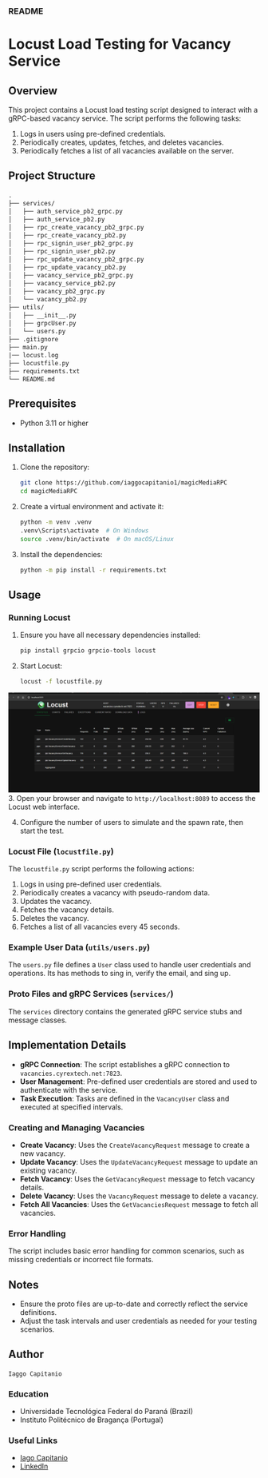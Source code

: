 ### README

# Locust Load Testing for Vacancy Service

## Overview

This project contains a Locust load testing script designed to interact with a gRPC-based vacancy service. The script performs the following tasks:

1. Logs in users using pre-defined credentials.
2. Periodically creates, updates, fetches, and deletes vacancies.
3. Periodically fetches a list of all vacancies available on the server.

## Project Structure

```
.
├── services/
│   ├── auth_service_pb2_grpc.py
│   ├── auth_service_pb2.py
│   ├── rpc_create_vacancy_pb2_grpc.py
│   ├── rpc_create_vacancy_pb2.py
│   ├── rpc_signin_user_pb2_grpc.py
│   ├── rpc_signin_user_pb2.py
│   ├── rpc_update_vacancy_pb2_grpc.py
│   ├── rpc_update_vacancy_pb2.py
│   ├── vacancy_service_pb2_grpc.py
│   ├── vacancy_service_pb2.py
│   ├── vacancy_pb2_grpc.py
│   └── vacancy_pb2.py
├── utils/
│   ├── __init__.py
│   ├── grpcUser.py
│   └── users.py
├── .gitignore
├── main.py
|── locust.log
├── locustfile.py
├── requirements.txt
└── README.md
```

## Prerequisites

- Python 3.11 or higher

## Installation

1. Clone the repository:
   ```bash
   git clone https://github.com/iaggocapitanio1/magicMediaRPC
   cd magicMediaRPC
   ```

2. Create a virtual environment and activate it:
   ```bash
   python -m venv .venv
   .venv\Scripts\activate  # On Windows
   source .venv/bin/activate  # On macOS/Linux
   ```

3. Install the dependencies:
   ```bash
   python -m pip install -r requirements.txt
   ```

## Usage

### Running Locust

1. Ensure you have all necessary dependencies installed:
   ```bash
   pip install grpcio grpcio-tools locust
   ```

2. Start Locust:
   ```bash
   locust -f locustfile.py
   ```
![img.png](img.png)
3. Open your browser and navigate to `http://localhost:8089` to access the Locust web interface.

4. Configure the number of users to simulate and the spawn rate, then start the test.

### Locust File (`locustfile.py`)

The `locustfile.py` script performs the following actions:

1. Logs in using pre-defined user credentials.
2. Periodically creates a vacancy with pseudo-random data.
3. Updates the vacancy.
4. Fetches the vacancy details.
5. Deletes the vacancy.
6. Fetches a list of all vacancies every 45 seconds.

### Example User Data (`utils/users.py`)

The `users.py` file defines a `User` class used to handle user credentials and operations. Its has methods
to sing in, verify the email, and sing up.

### Proto Files and gRPC Services (`services/`)

The `services` directory contains the generated gRPC service stubs and message classes.

## Implementation Details

- **gRPC Connection**: The script establishes a gRPC connection to `vacancies.cyrextech.net:7823`.
- **User Management**: Pre-defined user credentials are stored and used to authenticate with the service.
- **Task Execution**: Tasks are defined in the `VacancyUser` class and executed at specified intervals.

### Creating and Managing Vacancies

- **Create Vacancy**: Uses the `CreateVacancyRequest` message to create a new vacancy.
- **Update Vacancy**: Uses the `UpdateVacancyRequest` message to update an existing vacancy.
- **Fetch Vacancy**: Uses the `GetVacancyRequest` message to fetch vacancy details.
- **Delete Vacancy**: Uses the `VacancyRequest` message to delete a vacancy.
- **Fetch All Vacancies**: Uses the `GetVacanciesRequest` message to fetch all vacancies.

### Error Handling

The script includes basic error handling for common scenarios, such as missing credentials or incorrect file formats.

## Notes

- Ensure the proto files are up-to-date and correctly reflect the service definitions.
- Adjust the task intervals and user credentials as needed for your testing scenarios.


## Author
    Iaggo Capitanio
### Education
  - Universidade Tecnológica Federal do Paraná (Brazil) 
  - Instituto  Politécnico de Bragança (Portugal)
### Useful Links
- [Iago Capitanio](https://github.com/iaggocapitanio1)
- [LinkedIn](https://www.linkedin.com/in/iaggo-capitanio/)
